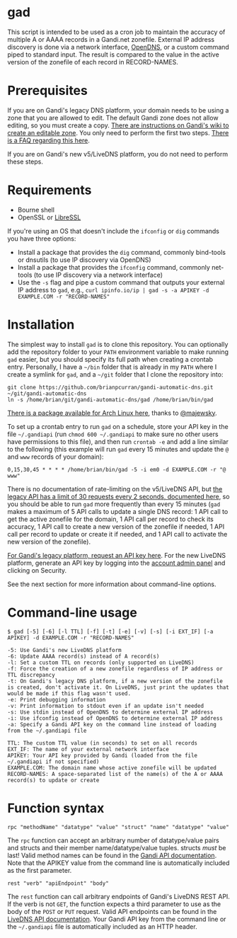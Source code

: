 gad
===

This script is intended to be used as a cron job to maintain the accuracy of multiple A or AAAA records in a Gandi.net zonefile. External IP address discovery is done via a network interface, [OpenDNS](http://www.opendns.com), or a custom command piped to standard input. The result is compared to the value in the active version of the zonefile of each record in RECORD-NAMES.

Prerequisites
=============

If you are on Gandi's legacy DNS platform, your domain needs to be using a zone that you are allowed to edit. The default Gandi zone does not allow editing, so you must create a copy. [There are instructions on Gandi's wiki to create an editable zone](http://wiki.gandi.net/en/dns/zone/edit). You only need to perform the first two steps. [There is a FAQ regarding this here](http://wiki.gandi.net/en/dns/faq#cannot_change_zone_file).

If you are on Gandi's new v5/LiveDNS platform, you do not need to perform these steps.

Requirements
============

  * Bourne shell
  * OpenSSL or [LibreSSL](http://www.libressl.org)

If you're using an OS that doesn't include the `ifconfig` or `dig` commands you have three options:
  * Install a package that provides the `dig` command, commonly bind-tools or dnsutils (to use IP discovery via OpenDNS)
  * Install a package that provides the `ifconfig` command, commonly net-tools (to use IP discovery via a network interface)
  * Use the `-s` flag and pipe a custom command that outputs your external IP address to `gad`, e.g., ```curl ipinfo.io/ip | gad -s -a APIKEY -d EXAMPLE.COM -r "RECORD-NAMES"```

Installation
============

The simplest way to install `gad` is to clone this repository. You can optionally add the repository folder to your `PATH` environment variable to make running `gad` easier, but you should specify its full path when creating a crontab entry. Personally, I have a `~/bin` folder that is already in my `PATH` where I create a symlink for `gad`, and a `~/git` folder that I clone the repository into:

```
git clone https://github.com/brianpcurran/gandi-automatic-dns.git ~/git/gandi-automatic-dns
ln -s /home/brian/git/gandi-automatic-dns/gad /home/brian/bin/gad
```

[There is a package available for Arch Linux here](https://aur.archlinux.org/packages/gandi-automatic-dns/), thanks to [@majewsky](https://github.com/majewsky).

To set up a crontab entry to run `gad` on a schedule, store your API key in the file `~/.gandiapi` (run `chmod 600 ~/.gandiapi` to make sure no other users have permissions to this file), and then run `crontab -e` and add a line similar to the following (this example will run `gad` every 15 minutes and update the `@` and `www` records of your domain):

```
0,15,30,45 * * * * /home/brian/bin/gad -5 -i em0 -d EXAMPLE.COM -r "@ www"
```

There is no documentation of rate-limiting on the v5/LiveDNS API, but [the legacy API has a limit of 30 requests every 2 seconds, documented here](https://docs.gandi.net/en/reseller/faq/index.html), so you should be able to run `gad` more frequently than every 15 minutes (`gad` makes a maximum of 5 API calls to update a single DNS record: 1 API call to get the active zonefile for the domain, 1 API call per record to check its accuracy, 1 API call to create a new version of the zonefile if needed, 1 API call per record to update or create it if needed, and 1 API call to activate the new version of the zonefile).

[For Gandi's legacy platform, request an API key here](https://www.gandi.net/admin/apixml/). For the new LiveDNS platform, generate an API key by logging into the [account admin panel](https://account.gandi.net/) and clicking on Security.

See the next section for more information about command-line options.

Command-line usage
==================

```
$ gad [-5] [-6] [-l TTL] [-f] [-t] [-e] [-v] [-s] [-i EXT_IF] [-a APIKEY] -d EXAMPLE.COM -r "RECORD-NAMES"

-5: Use Gandi's new LiveDNS platform
-6: Update AAAA record(s) instead of A record(s)
-l: Set a custom TTL on records (only supported on LiveDNS)
-f: Force the creation of a new zonefile regardless of IP address or TTL discrepancy
-t: On Gandi's legacy DNS platform, if a new version of the zonefile is created, don't activate it. On LiveDNS, just print the updates that would be made if this flag wasn't used.
-e: Print debugging information
-v: Print information to stdout even if an update isn't needed
-s: Use stdin instead of OpenDNS to determine external IP address
-i: Use ifconfig instead of OpenDNS to determine external IP address
-a: Specify a Gandi API key on the command line instead of loading from the ~/.gandiapi file

TTL: The custom TTL value (in seconds) to set on all records
EXT_IF: The name of your external network interface
APIKEY: Your API key provided by Gandi (loaded from the file ~/.gandiapi if not specified)
EXAMPLE.COM: The domain name whose active zonefile will be updated
RECORD-NAMES: A space-separated list of the name(s) of the A or AAAA record(s) to update or create
```

Function syntax
============

```
rpc "methodName" "datatype" "value" "struct" "name" "datatype" "value"
```

The `rpc` function can accept an arbitrary number of datatype/value pairs and structs and their member name/datatype/value tuples. structs _must_ be last! Valid method names can be found in the [Gandi API documentation](http://doc.rpc.gandi.net/index.html). Note that the APIKEY value from the command line is automatically included as the first parameter.

```
rest "verb" "apiEndpoint" "body"
```

The `rest` function can call arbitrary endpoints of Gandi's LiveDNS REST API. If the verb is not `GET`, the function expects a third parameter to use as the body of the `POST` or `PUT` request. Valid API endpoints can be found in the [LiveDNS API documentation](https://doc.livedns.gandi.net/). Your Gandi API key from the command line or the `~/.gandiapi` file is automatically included as an HTTP header.
